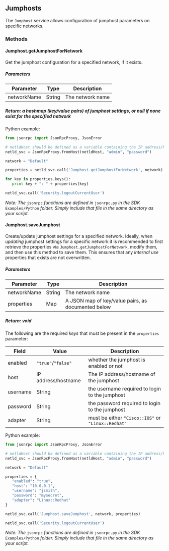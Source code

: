 ## Jumphosts

The ``Jumphost`` service allows configuration of jumphost parameters on specific networks.

### Methods

#### Jumphost.getJumphostForNetwork
Get the jumphost configuration for a specified network, if it exists.

##### Parameters
| Parameter      | Type   | Description      |
| -------------- | ------ | --------------   |
| networkName | String | The network name |

##### Return: a hashmap (key/value pairs) of jumphost settings, or null if none exist for the specified network

Python example:
```python
from jsonrpc import JsonRpcProxy, JsonError

# netldHost should be defined as a variable containing the IP address/hostname of the NetLD server
netld_svc = JsonRpcProxy.fromHost(netldHost, "admin", "password")

network = "Default"

properties = netld_svc.call('Jumphost.getJumphostForNetwork', network)

for key in properties.keys():
   print key + ": " + properties[key]

netld_svc.call('Security.logoutCurrentUser')
```

*Note: The* ``jsonrpc`` *functions are defined in* ``jsonrpc.py`` *in the SDK* ``Examples/Python`` *folder. Simply include that file in the same directory as your script.*

#### Jumphost.saveJumphost
Create/update jumphost settings for a specified network. Ideally, when *updating* jumphost settings for a specific network
it is recommended to first retrieve the properties via ``Jumphost.getJumphostForNetwork``, modify them, and then use this
method to save them. This ensures that any *internal use* properties that exists are not overwritten.

##### Parameters
| Parameter      | Type   | Description      |
| -------------- | ------ | --------------   |
| networkName    | String | The network name |
| properties     | Map    | A JSON map of key/value pairs, as documented below |

##### Return: void

The following are the required *keys* that must be present in the ``properties`` parameter:

| Field           | Value     | Description |
| --------------- | --------- | ----------- |
| enabled         | ``"true"``/``"false"`` | whether the jumphost is enabled or not |
| host            | IP address/hostname | The IP address/hostname of the jumphost |
| username        | String    | the username required to login to the jumphost |
| password        | String    | the password required to login to the jumphost |
| adapter         | String    | must be either ``"Cisco::IOS"`` or ``"Linux::Redhat"`` |

Python example:
```python
from jsonrpc import JsonRpcProxy, JsonError

# netldHost should be defined as a variable containing the IP address/hostname of the NetLD server
netld_svc = JsonRpcProxy.fromHost(netldHost, "admin", "password")

network = "Default"

properties = {
   "enabled": "true",
   "host": "10.0.0.1",
   "username": "jsmith",
   "password": "mysecret",
   "adapter": "Linux::Redhat"
}

netld_svc.call('Jumphost.saveJumphost', network, properties)

netld_svc.call('Security.logoutCurrentUser')
```
*Note: The* ``jsonrpc`` *functions are defined in* ``jsonrpc.py`` *in the SDK* ``Examples/Python`` *folder. Simply include that file in the same directory as your script.*

